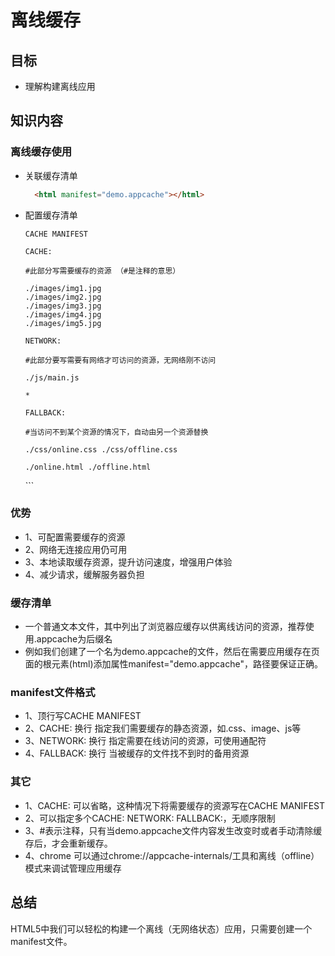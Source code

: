 # 离线缓存

## 目标
- 理解构建离线应用

## 知识内容

### 离线缓存使用  
- 关联缓存清单
    ```html
      <html manifest="demo.appcache"></html>
    ```
- 配置缓存清单
    ```
    CACHE MANIFEST

    CACHE:

    #此部分写需要缓存的资源 （#是注释的意思）

    ./images/img1.jpg
    ./images/img2.jpg
    ./images/img3.jpg
    ./images/img4.jpg
    ./images/img5.jpg

    NETWORK:

    #此部分要写需要有网络才可访问的资源，无网络刚不访问

    ./js/main.js

    *

    FALLBACK:

    #当访问不到某个资源的情况下，自动由另一个资源替换

    ./css/online.css ./css/offline.css

    ./online.html ./offline.html
    ```


    ​```
### 优势
- 1、可配置需要缓存的资源
- 2、网络无连接应用仍可用
- 3、本地读取缓存资源，提升访问速度，增强用户体验
- 4、减少请求，缓解服务器负担

### 缓存清单
- 一个普通文本文件，其中列出了浏览器应缓存以供离线访问的资源，推荐使用.appcache为后缀名
- 例如我们创建了一个名为demo.appcache的文件，然后在需要应用缓存在页面的根元素(html)添加属性manifest="demo.appcache"，路径要保证正确。

### manifest文件格式
- 1、顶行写CACHE MANIFEST
- 2、CACHE: 换行 指定我们需要缓存的静态资源，如.css、image、js等
- 3、NETWORK: 换行 指定需要在线访问的资源，可使用通配符
- 4、FALLBACK: 换行 当被缓存的文件找不到时的备用资源

### 其它
- 1、CACHE: 可以省略，这种情况下将需要缓存的资源写在CACHE MANIFEST
- 2、可以指定多个CACHE: NETWORK: FALLBACK:，无顺序限制
- 3、#表示注释，只有当demo.appcache文件内容发生改变时或者手动清除缓存后，才会重新缓存。
- 4、chrome 可以通过chrome://appcache-internals/工具和离线（offline）模式来调试管理应用缓存

## 总结

HTML5中我们可以轻松的构建一个离线（无网络状态）应用，只需要创建一个manifest文件。